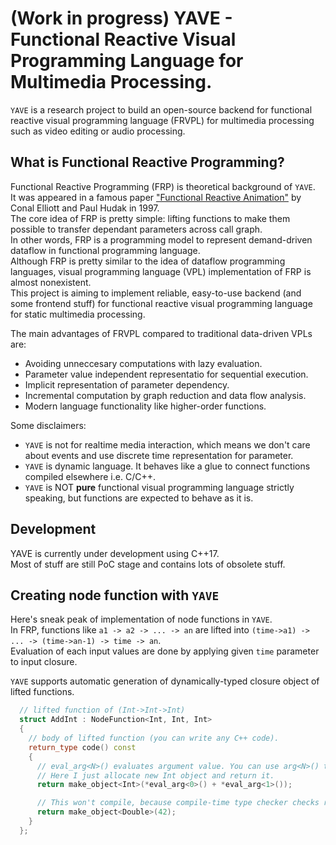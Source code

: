 # (Work in progress) YAVE - Functional Reactive Visual Programming Language for Multimedia Processing.

`YAVE` is a research project to build an open-source backend for functional reactive visual programming language (FRVPL) for multimedia processing such as video editing or audio processing.  

## What is Functional Reactive Programming?  

Functional Reactive Programming (FRP) is theoretical background of `YAVE`.  
It was appeared in a famous paper ["Functional Reactive Animation"](http://conal.net/papers/icfp97/) by Conal Elliott and Paul Hudak in 1997.  
The core idea of FRP is pretty simple: lifting functions to make them possible to transfer dependant parameters across call graph.  
In other words, FRP is a programming model to represent demand-driven dataflow in functional programming language.  
Although FRP is pretty similar to the idea of dataflow programming languages, visual programming language (VPL) implementation of FRP is almost nonexistent.  
This project is aiming to implement reliable, easy-to-use backend (and some frontend stuff) for functional reactive visual programming language for static multimedia processing.  

The main advantages of FRVPL compared to traditional data-driven VPLs are:
* Avoiding unneccesary computations with lazy evaluation.
* Parameter value independent representatio for sequential execution.
* Implicit representation of parameter dependency.  
* Incremental computation by graph reduction and data flow analysis.
* Modern language functionality like higher-order functions.

Some disclaimers:
* `YAVE` is not for realtime media interaction, which means we don't care about events and use discrete time representation for parameter.  
* `YAVE` is dynamic language. It behaves like a glue to connect functions compiled elsewhere i.e. C/C++.
* `YAVE` is NOT **pure** functional visual programming language strictly speaking, but functions are expected to behave as it is.

## Development   

YAVE is currently under development using C++17.  
Most of stuff are still PoC stage and contains lots of obsolete stuff.

## Creating node function with `YAVE`

Here's sneak peak of implementation of node functions in `YAVE`.  
In FRP, functions like `a1 -> a2 -> ... -> an` are lifted into `(time->a1) -> ... -> (time->an-1) -> time -> an`.  
Evaluation of each input values are done by applying given `time` parameter to input closure.  

`YAVE` supports automatic generation of dynamically-typed closure object of lifted functions.   

```cpp
  // lifted function of (Int->Int->Int)
  struct AddInt : NodeFunction<Int, Int, Int> 
  {
    // body of lifted function (you can write any C++ code).
    return_type code() const 
    {
      // eval_arg<N>() evaluates argument value. You can use arg<N>() to get unevaluated thunk.
      // Here I just allocate new Int object and return it.
      return make_object<Int>(*eval_arg<0>() + *eval_arg<1>());

      // This won't compile, because compile-time type checker checks return type. 
      return make_object<Double>(42);
    }
  };
```